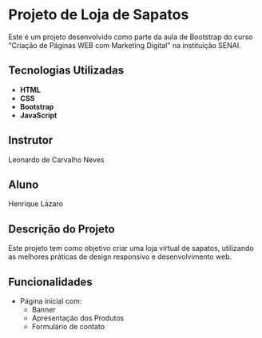 # Projeto de Loja de Sapatos

Este é um projeto desenvolvido como parte da aula de Bootstrap do curso "Criação de Páginas WEB com Marketing Digital" na instituição SENAI.

## Tecnologias Utilizadas

- **HTML**
- **CSS**
- **Bootstrap**
- **JavaScript**

## Instrutor

Leonardo de Carvalho Neves

## Aluno

Henrique Lázaro

## Descrição do Projeto

Este projeto tem como objetivo criar uma loja virtual de sapatos, utilizando as melhores práticas de design responsivo e desenvolvimento web.

## Funcionalidades

- Página inicial com:
    - Banner
    - Apresentação dos Produtos
    - Formulário de contato